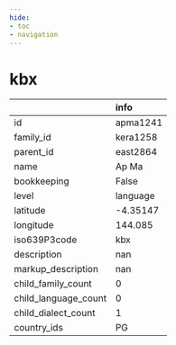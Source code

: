 ```yaml
---
hide:
- toc
- navigation
---
```

# kbx
|                      | info     |
|:---------------------|:---------|
| id                   | apma1241 |
| family_id            | kera1258 |
| parent_id            | east2864 |
| name                 | Ap Ma    |
| bookkeeping          | False    |
| level                | language |
| latitude             | -4.35147 |
| longitude            | 144.085  |
| iso639P3code         | kbx      |
| description          | nan      |
| markup_description   | nan      |
| child_family_count   | 0        |
| child_language_count | 0        |
| child_dialect_count  | 1        |
| country_ids          | PG       |